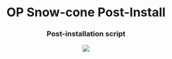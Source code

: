 <!-- Move text down -->
<br>

<!-- Header -->
<h1 align="center">OP Snow-cone Post-Install</h1>

<!-- Subheading -->
<h3 align="center">Post-installation script</h3>

<!-- GIF -->
<p align="center">
  <img src="https://media1.tenor.com/m/r2JQ7OID2FIAAAAd/linux.gif"/>
</p>
